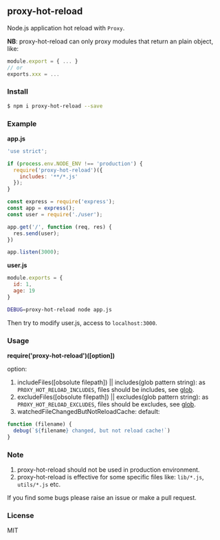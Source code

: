 ## proxy-hot-reload

Node.js application hot reload with `Proxy`.

**NB**: proxy-hot-reload can only proxy modules that return an plain object, like:

```js
module.export = { ... }
// or
exports.xxx = ...
```

### Install

```sh
$ npm i proxy-hot-reload --save
```

### Example

**app.js**

```js
'use strict';

if (process.env.NODE_ENV !== 'production') {
  require('proxy-hot-reload')({
    includes: '**/*.js'
  });
}

const express = require('express');
const app = express();
const user = require('./user');

app.get('/', function (req, res) {
  res.send(user);
})

app.listen(3000);
```

**user.js**

```js
module.exports = {
  id: 1,
  age: 19
}
```

```sh
DEBUG=proxy-hot-reload node app.js
```

Then try to modify user.js, access to `localhost:3000`.

### Usage

**require('proxy-hot-reload')([option])**

option:

1. includeFiles([obsolute filepath]) || includes(glob pattern string): as `PROXY_HOT_RELOAD_INCLUDES`, files should be includes, see [glob](https://github.com/isaacs/node-glob).
2. excludeFiles([obsolute filepath]) || excludes(glob pattern string): as `PROXY_HOT_RELOAD_EXCLUDES`, files should be excludes, see [glob](https://github.com/isaacs/node-glob).
3. watchedFileChangedButNotReloadCache: default:

```js
function (filename) {
  debug(`${filename} changed, but not reload cache!`)
}
```

### Note

1. proxy-hot-reload should not be used in production environment.
2. proxy-hot-reload is effective for some specific files like: `lib/*.js`, `utils/*.js` etc.

If you find some bugs please raise an issue or make a pull request.

### License

MIT
